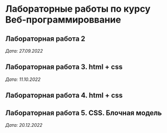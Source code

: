 # Лабораторные работы по курсу Веб-программироввание

## Лабораторная работа 2

*Дата: 27.09.2022*

## Лабораторная работа 3. html + css

*Дата: 11.10.2022*

## Лабораторная работа 4. html + css

## Лабораторная работа 5. CSS. Блочная модель

*Дата: 20.12.2022*